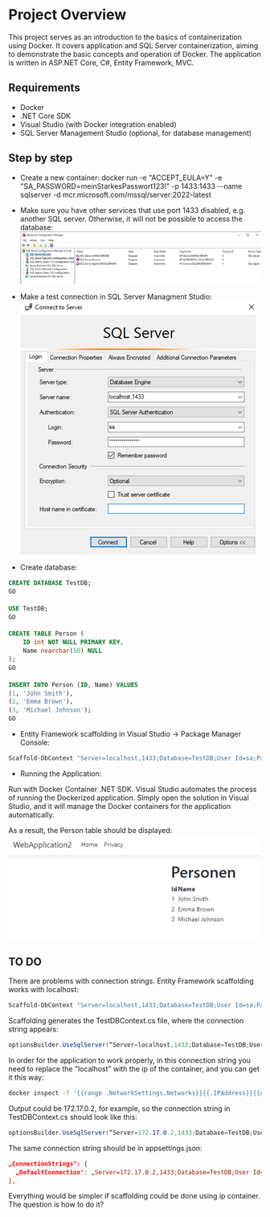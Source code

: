 # Project Overview
This project serves as an introduction to the basics of containerization using Docker. It covers application and SQL Server containerization, aiming to demonstrate the basic concepts and operation of Docker. The application is written in ASP.NET Core, C#, Entity Framework, MVC.

## Requirements
- Docker
- .NET Core SDK
- Visual Studio (with Docker integration enabled)
- SQL Server Management Studio (optional, for database management)

## Step by step
* Create a new container:
docker run -e "ACCEPT_EULA=Y" -e "SA_PASSWORD=meinStarkesPasswort123!" -p 1433:1433 --name sqlserver -d mcr.microsoft.com/mssql/server:2022-latest

* Make sure you have other services that use port 1433 disabled, e.g. another SQL server. Otherwise, it will not be possible to access the database: 
![SSMS-Screen](images/sqm.png)

* Make a test connection in SQL Server Managment Studio: 
![SSMS-Screen](images/ssms.png)

* Create database:
```sql
CREATE DATABASE TestDB;
GO

USE TestDB;
GO

CREATE TABLE Person (
    ID int NOT NULL PRIMARY KEY,
    Name nvarchar(50) NULL
);
GO

INSERT INTO Person (ID, Name) VALUES 
(1, 'John Smith'),
(2, 'Emma Brown'),
(3, 'Michael Johnson');
GO
```

* Entity Framework scaffolding in Visual Studio -> Package Manager Console:
```bash
Scaffold-DbContext "Server=localhost,1433;Database=TestDB;User Id=sa;Password=meinStarkesPasswort123!;Encrypt=false;" Microsoft.EntityFrameworkCore.SqlServer -OutputDir Data -f
```

* Running the Application:

Run with Docker Container .NET SDK. Visual Studio automates the process of running the Dockerized application. Simply open the solution in Visual Studio, and it will manage the Docker containers for the application automatically.

As a result, the Person table should be displayed:
![SSMS-Screen](images/result.png)


## TO DO
There are problems with connection strings. Entity Framework scaffolding works with localhost:
```bash
Scaffold-DbContext "Server=localhost,1433;Database=TestDB;User Id=sa;Password=meinStarkesPasswort123!;Encrypt=false;" Microsoft.EntityFrameworkCore.SqlServer -OutputDir Data -f
```

Scaffolding generates the TestDBContext.cs file, where the connection string appears:
```c#
optionsBuilder.UseSqlServer(“Server=localhost,1433;Database=TestDB;User Id=sa;Password=meinStarkesPasswort123!;Encrypt=false;”);
```
In order for the application to work properly, in this connection string you need to replace the "localhost" with the ip of the container, and you can get it this way:
```bash
docker inspect -f '{{range .NetworkSettings.Networks}}{{.IPAddress}}{{end}}' sqlserver
```
Output could be 172.17.0.2, for example, so the connection string in TestDBContext.cs should look like this:
```c#
optionsBuilder.UseSqlServer(“Server=172.17.0.2,1433;Database=TestDB;User Id=sa;Password=meinStarkesPasswort123!;Encrypt=false;”);
```
The same connection string should be in appsettings.json:
```json
„ConnectionStrings": {
  „DefaultConnection": „Server=172.17.0.2,1433;Database=TestDB;User Id=sa;Password=meinStarkesPasswort123!;Encrypt=false;”
},
```
Everything would be simpler if scaffolding could be done using ip container. The question is how to do it? 




